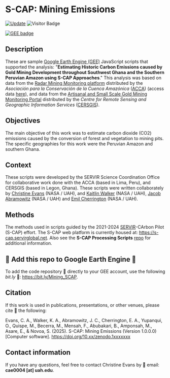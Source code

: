 # S-CAP: Mining Emissions
[![Update](https://img.shields.io/github/last-commit/ChristineAEvans/S-CAP_mining_emissions?label=repo%20last%20updated&style=flat-square)](https://github.com/ChristineAEvans/S-CAP_mining_emissions)
![Visitor Badge](https://visitor-badge.laobi.icu/badge?page_id=ChristineAEvans.S-CAP_mining_emissions)

[![GEE badge](https://img.shields.io/badge/Google%20Earth%20Engine-4285F4.svg?style=for-the-badge&logo=Google-Earth-Engine&logoColor=white)](https://bit.ly/Mining_SCAP)

## Description
These are sample [Google Earth Engine (GEE)](https://code.earthengine.google.com/) JavaScript scripts that supported the analysis: "**Estimating Historic Carbon Emissions caused by Gold Mining Development throughout Southwest Ghana and the Southern Peruvian Amazon using S-CAP Approaches**." This analysis was based on data from the [Radar Mining Monitoring platform](https://rami.servirglobal.net/) distributed by the *Asociación para la Conservación de la Cuenca Amazónica* ([ACCA](https://acca.org.pe/)) (access data [here](https://console.cloud.google.com/storage/browser/rami-alerts/alerts)), and data from the [Artisanal and Small Scale Gold Mining Monitoring Portal](https://ssmportal.cersgis.org/mining-portal) distributed by the *Centre for Remote Sensing and Geographic Information Services* ([CERSGIS](https://cersgis.org/)).

## Objectives
The main objective of this work was to estimate carbon dioxide (CO2) emissions caused by the conversion of forest and vegetation to mining pits. The specific geographies for this work were the Peruvian Amazon and southern Ghana.

## Context
These scripts were developed by the SERVIR Science Coordination Office for collaborative work done with the ACCA (based in Lima, Peru), and CERSGIS (based in Legon, Ghana). These scripts were written collaborately by [Christine Evans](https://github.com/ChristineAEvans) (NASA / UAH), and [Kaitlin Walker](https://github.com/katieailsa) (NASA / UAH), [Jacob Abramowitz](https://github.com/jabramowitz5) (NASA / UAH) and [Emil Cherrington](https://github.com/BzGEO) (NASA / UAH). 

## Methods
The methods used in scripts guided by the 2021-2024 [SERVIR](https://github.com/SERVIR)-CArbon Pilot (S-CAP) effort. The S-CAP web platform is currently housed at: https://s-cap.servirglobal.net. Also see the **S-CAP Processing Scripts** [repo](https://github.com/ChristineAEvans/S_CAP_ProcessingScripts) for additional information.

## 📢 Add this repo to Google Earth Engine 📢
To add the code repository 💾 directly to your GEE account, use the following *bit.ly* 🔗: https://bit.ly/Mining_SCAP.

## Citation

If this work is used in publications, presentations, or other venues, please cite 📝 the following:

Evans, C. A., Walker, K. A., Abramowitz, J. C., Cherrington, E. A., Yupanqui, O., Quispe, M., Becerra, M., Mensah, F., Abubakari, B., Amponsah, M., Asare, E., & Novoa, S. (2025). S-CAP: Mining Emissions (Version 1.0.0.0) [Computer software]. https://doi.org/10.xx/zenodo.1xxxxxxx

## Contact information

If you have any questions, feel free to contact Christine Evans by :envelope_with_arrow: email: **cae0004 [at] uah.edu**.
